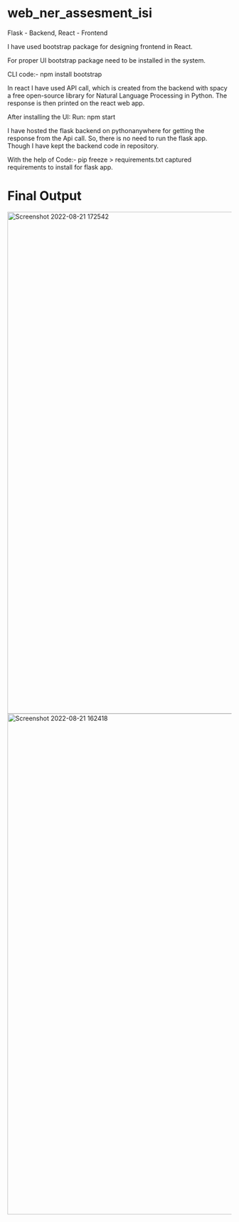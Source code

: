 # web_ner_assesment_isi

Flask - Backend, 
React - Frontend

I have used bootstrap package for designing frontend in React.

For proper UI bootstrap package need to be installed in the system.

CLI code:- npm install bootstrap

In react I have used API call, which is created from the backend with spacy a free open-source library for Natural Language Processing in Python. The response is then printed on the react web app.

After installing the UI: 
Run: npm start

I have hosted the flask backend on pythonanywhere for getting the response from the Api call. So, there is no need to run the flask app. Though I have kept the backend code in repository.


With the help of  Code:- pip freeze > requirements.txt captured requirements to install for flask app.

# Final Output

<img width="1128" alt="Screenshot 2022-08-21 172542" src="https://user-images.githubusercontent.com/48359593/185845760-8de2ac1d-0217-43f5-9d16-a16dc9d7e61b.png">
<img width="1126" alt="Screenshot 2022-08-21 162418" src="https://user-images.githubusercontent.com/48359593/185845767-54abca99-b6b9-4d9c-9201-07d035ae6cbd.png">
